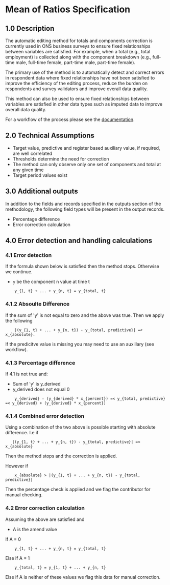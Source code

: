 # Mean of Ratios Specification

## 1.0 Description

The automatic editing method for totals and components correction is currently used in ONS business surveys to ensure fixed relationships between variables are satisfied. For example, when a total (e.g., total employment) is collected along with the component breakdown (e.g., full-time male, full-time female, part-time male, part-time female).

The primary use of the method is to automatically detect and correct errors in respondent data where fixed relationships have not been satisfied to improve the efficiency of the editing process, reduce the burden on respondents and survey validators and improve overall data quality.

This method can also be used to ensure fixed relationships between variables are satisfied in other data types such as imputed data to improve overall data quality.

For a workflow of the process please see the [documentation]().

## 2.0 Technical Assumptions

* Target value, predictive and register based auxiliary value, if required, are well correlated
* Thresholds determine the need for correction
* The method can only observe only one set of components and total at any given time
* Target period values exist

## 3.0 Additional outputs

In addition to the fields and records specified in the outputs section of the methodology, the following field types will be present in the output records.

* Percentage difference
* Error correction calculation

## 4.0 Error detection and handling calculations

### 4.1 Error detection

If the formula shown below is satisfied then the method stops. Otherwise we continue.

* `y` be the component n value at time t

```
    y_{1, t} + ... + y_{n, t} = y_{total, t}
```

### 4.1.2 Absoulte Difference

If the sum of 'y' is not equal to zero and the above was true. Then we apply the following 

```
    |(y_{1, t} + ... + y_{n, t}) - y_{total, predictive}| =< x_{absolute}.
```
If the predicitve value is missing you may need to use an auxillary (see workflow).

### 4.1.3 Percentage difference

If 4.1 is not true and:

* Sum of 'y' is y_derived 
* y_derived does not equal 0

```
    y_{derived} - (y_{derived} * x_{percent}) =< y_{total, predictive} =< y_{derived} + (y_{derived} * x_{percent})
```

### 4.1.4 Combined error detection

Using a combination of the two above is possible starting with absolute difference. I.e if 

```
   |(y_{1, t} + ... + y_{n, t}) - y_{total, predictive}| =< x_{absolute}
```

Then the method stops and the correction is applied.

However if


```
    x_{absolute} > |(y_{1, t} + ... + y_{n, t}) - y_{total, predictive}|
```

Then the percentage check is applied and we flag the contributor for manual checking.

### 4.2 Error correction calculation

Assuming the above are satisfied and

* A is the amend value

If A = 0 

```
    y_{1, t} + ... + y_{n, t} = y_{total, t}
```

Else if A = 1 

```
    y_{total, t} = y_{1, t} + ... + y_{n, t}
```

Else if A is neither of these values we flag this data for manual correction.
